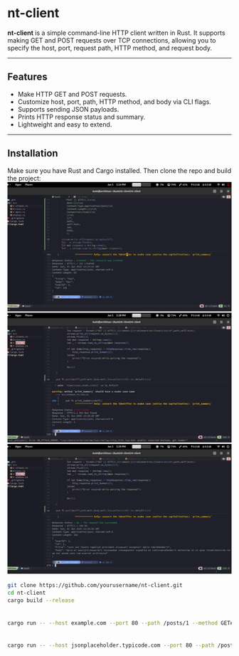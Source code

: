 # nt-client

**nt-client** is a simple command-line HTTP client written in Rust. It supports making GET and POST requests over TCP connections, allowing you to specify the host, port, request path, HTTP method, and request body.

---

## Features

- Make HTTP GET and POST requests.
- Customize host, port, path, HTTP method, and body via CLI flags.
- Supports sending JSON payloads.
- Prints HTTP response status and summary.
- Lightweight and easy to extend.

---

## Installation

Make sure you have Rust and Cargo installed. Then clone the repo and build the project:
![nt-client demo](https://github.com/kush-bot/nt-client/blob/master/images/demo.png)
![nt-client demo](https://github.com/kush-bot/nt-client/blob/master/images/demo1.png)
![nt-client demo](https://github.com/kush-bot/nt-client/blob/master/images/demo2.png)

```bash
git clone https://github.com/yourusername/nt-client.git
cd nt-client
cargo build --release


cargo run -- --host example.com --port 80 --path /posts/1 --method GET## Demo


cargo run -- --host jsonplaceholder.typicode.com --port 80 --path /posts --method POST --body '{"title":"foo","body":"bar","userId":1}'


